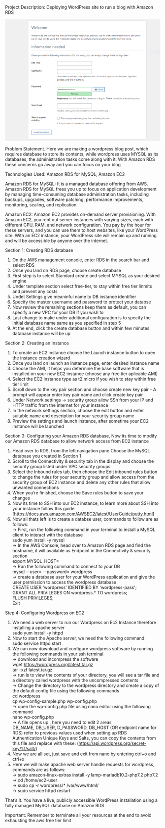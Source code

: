 Project Description: Deploying WordPress site to run a blog with Amazon RDS

![my-wordpress-screenshot](my-wordpress-screenshot.png)

Problem Statement. Here we are making a wordpress blog post, which requires database to store its contents, while wordpress uses MYSQL as its databases, the administration tasks come along with it. With Amazon RDS these concerns go away and you can focus on your blog 

Technologies Used: Amazon RDS for MySQL, Amazon EC2

Amazon RDS for MySQL: It is a managed database offering from AWS. Amazon RDS for MySQL frees you up to focus on application development by managing time-consuming database administration tasks, including backups, upgrades, software patching, performance improvements, monitoring, scaling, and replication.

Amazon EC2: Amazon EC2 provides on-demand server provisioning. With Amazon EC2, you rent out server instances with varying sizes, each with different CPU, RAM, and network configuration. You pay by the hour for these servers, and you can use them to host websites, like your WordPress site. With an EC2 instance, your WordPress site will remain up and running and will be accessible by anyone over the internet.

Section 1: Creating RDS database

1. On the AWS management console, enter RDS in the search bar and select RDS</br>
2. Once you land on RDS page, choose create database</br>
3. First step is to select Standard create and select MYSQL as your desired engine</br>
4. Under template section select free-tier, to stay within free tier linmits and prevent any costs</br>
5. Undet Settings give meaninful name to DB instance identifier</br>
6. Specify the master username and password to protect your databse</br>
7. Now review the remaining sections keep them as default, you can specify a new VPC for your DB if you wish to</br>
8. Last change to make under additional configuration is to specify the initial database name same as you specified in step 5</br>
9. At the end, click the create database button and within few minutes database instance will be up</br>
   
Section 2: Creating an Instance </br>
1. To create an EC2 instance choose the Launch instance button to open the instance creation wizard</br>
2. Once you land on launch an instance page, enter desired instance name</br>
3. Choose the AMI, it helps you determine the base software that is installed on your new EC2 instance (choose any free tier aplicable AMI)</br>
4. Select the EC2 instance type as t2.micro if you wish to stay within free tier limit</br>
5. Scroll down to the key pair section and choose create new key pair - A prompt will appear enter key pair name and click create key pair</br>
6. Under Network settings -> security group allow SSh from your IP and HTTP traffic from the internet for your instance</br>
7. In the network settings section, choose the edit button and enter suitable name and description for your security group name</br>
8. Preview the settings and launch instance, after sometime your EC2 instance will be launched</br>
 
Section 3: Configuring your Amazon RDS database, Now its time to modify our Amazon RDS database to allow network access from EC2 instance</br>
1. Head over to RDS, from the left navigation pane Choose the MySQL database you created in Section 1</br>
2. Scroll to the Connectivity & security tab in the display and choose the security group listed under VPC security groups</br>
3. Select the Inbound rules tab, then choose the Edit inbound rules button to change the rules for your security group and allow access from the security group of EC2 instance and delete any other rules that allow unwanted 
   connections</br>
4. When you’re finished, choose the Save rules button to save your changes</br>
5. Now its time to SSH into our EC2 instance, to learn more about SSH into your instance follow this guide [https://docs.aws.amazon.com/AWSEC2/latest/UserGuide/putty.html]</br>
6. Now all thats left is to create a databse user, commands to follow are as follows:</br>
   -> First, run the following command in your terminal to install a MySQL client to interact with the database</br>
     sudo yum install -y mysql</br>
   -> In the AWS Console, head over to Amazon RDS page and find the hostname, it will available as Endpoint in the Connectivity & security section</br>
      export MYSQL_HOST=<your-endpoint></br>
   -> Run the following command to connect to your DB</br>
      mysql --user=<user> --password=<password> wordpress</br>
   -> create a database user for your WordPress application and give the user permission to access the wordpress database</br>
      CREATE USER 'wordpress' IDENTIFIED BY 'wordpress-pass';</br>
      GRANT ALL PRIVILEGES ON wordpress.* TO wordpress;</br>
      FLUSH PRIVILEGES;</br>
      Exit</br>


Step 4: Configuring Wordpress on EC2
1. We need a web server to run our Wordpress on Ec2 Instance therefore installing a apache server</br>
   sudo yum install -y httpd</br>
2. Now to start the Apache server, we need the following command</br>
   sudo service httpd start</br>
3. We can now download and configure wordpress software by running the following commands in your ssh terminal</br>
   -> download and incompress the software</br>
      wget https://wordpress.org/latest.tar.gz</br>
      tar -xzf latest.tar.gz</br>
   -> run ls to view the contents of your directory, you will see a tar file and a directory called wordpress with the uncompressed contents</br>
   -> Change the directory to the wordpress directory and create a copy of the default config file using the following commands</br>
      cd wordpress</br>
      cp wp-config-sample.php wp-config.php</br>
   -> open the wp-config.php file using nano editor using the following command</br>
      nano wp-config.php</br>
   -> A file opens up , here you need to edit 2 areas</br>
      DB_NAME, DB_USER, D_PASSWORD, DB_HOST (OR endpoint name for RDS) refer to previous values used when setting up RDS</br>
      Authentication Unique Keys and Salts, you can copy the contents from this file and replace with these: (https://api.wordpress.org/secret-key/1.1/salt/)</br>
4. Now we are all set, just save and exit from nano by entering ctrl+o and ctrl+x</br>
5. Here we will make apache web server handle requests for wordpress, commands are as follows:</br>
   -> sudo amazon-linux-extras install -y lamp-mariadb10.2-php7.2 php7.2</br>
   -> cd /home/ec2-user</br>
   -> sudo cp -r wordpress/* /var/www/html/</br>
   -> sudo service httpd restart</br>

That’s it. You have a live, publicly accessible WordPress installation using a fully managed MySQL database on Amazon RDS</br>

Important:
Remember to terminate all your resources at the end to avoid exhausting the aws free tier limit 
